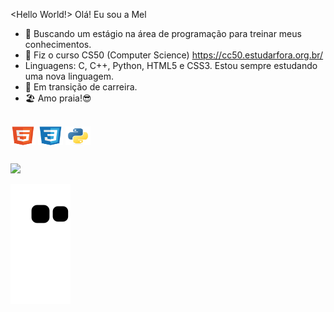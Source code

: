 <Hello World!> Olá! Eu sou a Mel

- 🔭 Buscando um estágio na área de programação para treinar meus conhecimentos.
- 🌱 Fiz o curso CS50 (Computer Science) https://cc50.estudarfora.org.br/  
- Linguagens: C, C++, Python, HTML5 e CSS3.
Estou sempre estudando uma nova linguagem.
- 💬 Em transição de carreira.
- 🏖 Amo praia!😎
 </div>
<div style="display: inline_block"><br>
<img align="center" alt="Rafa-HTML" height="30" width="40" src="https://raw.githubusercontent.com/devicons/devicon/master/icons/html5/html5-original.svg">
<img align="center" alt="Rafa-CSS" height="30" width="40" src="https://raw.githubusercontent.com/devicons/devicon/master/icons/css3/css3-original.svg">
<img align="center" alt="Rafa-Python" height="30" width="40" src="https://raw.githubusercontent.com/devicons/devicon/master/icons/python/python-original.svg">
  
  
##
  
  <div>

<a href="https://instagram.com/melnatal" target="_blank"><img src="https://img.shields.io/badge/-Instagram-%23E4405F?style=for-the-badge&logo=instagram&logoColor=white" target="_blank"></a>
 
  </div>
  
   ![Snake animation](https://github.com/rafaballerini/rafaballerini/blob/output/github-contribution-grid-snake.svg)
